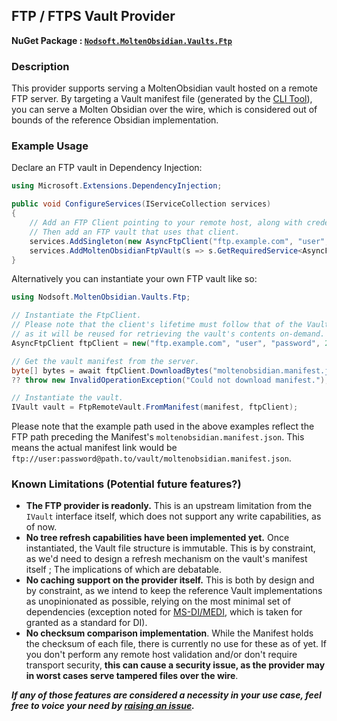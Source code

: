 ## FTP / FTPS Vault Provider 
**NuGet Package : [`Nodsoft.MoltenObsidian.Vaults.Ftp`](https://www.nuget.org/packages/Nodsoft.MoltenObsidian.Vaults.Ftp)**

### Description
This provider supports serving a MoltenObsidian vault hosted on a remote FTP server. By targeting a Vault manifest file (generated by the [CLI Tool](/Nodsoft.MoltenObsidian.Tool)), you can serve a Molten Obsidian over the wire, which is considered out of bounds of the reference Obsidian implementation.


### Example Usage
Declare an FTP vault in Dependency Injection:
```csharp
using Microsoft.Extensions.DependencyInjection; 

public void ConfigureServices(IServiceCollection services) 
{
	// Add an FTP Client pointing to your remote host, along with credentials if needed,
	// Then add an FTP vault that uses that client.
	services.AddSingleton(new AsyncFtpClient("ftp.example.com", "user", "password", 21));
	services.AddMoltenObsidianFtpVault(s => s.GetRequiredService<AsyncFtpClient>());
}
```

Alternatively you can instantiate your own FTP vault like so:
```cs
using Nodsoft.MoltenObsidian.Vaults.Ftp;

// Instantiate the FtpClient.
// Please note that the client's lifetime must follow that of the Vault itself, 
// as it will be reused for retrieving the vault's contents on-demand.
AsyncFtpClient ftpClient = new("ftp.example.com", "user", "password", 21);

// Get the vault manifest from the server.
byte[] bytes = await ftpClient.DownloadBytes("moltenobsidian.manifest.json", CancellationToken.None)   
?? throw new InvalidOperationException("Could not download manifest.");

// Instantiate the vault.
IVault vault = FtpRemoteVault.FromManifest(manifest, ftpClient);
```

Please note that the example path used in the above examples reflect the FTP path preceding the Manifest's `moltenobsidian.manifest.json`. This means the actual manifest link would be `ftp://user:password@path.to/vault/moltenobsidian.manifest.json`.

### Known Limitations (Potential future features?)
- **The FTP provider is readonly.** This is an upstream limitation from the `IVault` interface itself, which does not support any write capabilities, as of now.
- **No tree refresh capabilities have been implemented yet.** Once instantiated, the Vault file structure is immutable. This is by constraint, as we'd need to design a refresh mechanism on the vault's manifest itself ; The implications of which are debatable.
- **No caching support on the provider itself.** This is both by design and by constraint, as we intend to keep the reference Vault implementations as unopinionated as possible, relying on the most minimal set of dependencies (exception noted for [MS-DI/MEDI](https://learn.microsoft.com/en-us/dotnet/core/extensions/dependency-injection), which is taken for granted as a standard for DI).
- **No checksum comparison implementation**. While the Manifest holds the checksum of each file, there is currently no use for these as of yet. If you don't perform any remote host validation and/or don't require transport security, **this can cause a security issue, as the provider may in worst cases serve tampered files over the wire**.

***If any of those features are considered a necessity in your use case, feel free to voice your need by [raising an issue](https://github.com/Nodsoft/MoltenObsidian/issues).***
